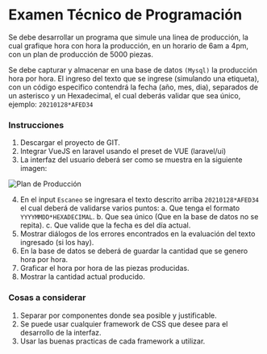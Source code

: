 # Examen Técnico de Programación
Se debe desarrollar un programa que simule una linea de producción, la cual grafique hora con hora la producción, en un horario de 6am a 4pm, con un plan de producción de 5000 piezas.

Se debe capturar y almacenar en una base de datos `(Mysql)` la producción hora por hora. El ingreso del texto que se ingrese (simulando una etiqueta), con un código especifico contendrá la fecha (año, mes, dia), separados de un asterisco y un Hexadecimal, el cual deberás validar que sea único, ejemplo: `20210128*AFED34`

### Instrucciones

1. Descargar el proyecto de GIT.
2. Integrar VueJS en laravel usando el preset de VUE (laravel/ui)
3. La interfaz del usuario deberá ser como se muestra en la siguiente imagen:

![Plan de Producción](https://smkmx.com/wp-content/uploads/2022/01/ejemplo.png)

4. En el input `Escaneo` se ingresara el texto descrito arriba `20210128*AFED34` el cual deberá de validarse varios puntos:
a. Que tenga el formato `YYYYMMDD*HEXADECIMAL`.
b. Que sea único (Que en la base de datos no se repita).
c. Que valide que la fecha es del día actual.
5. Mostrar diálogos de los errores encontrados en la evaluación del texto ingresado (si los hay).
6. En la base de datos se deberá de guardar la cantidad que se genero hora por hora.
7. Graficar el hora por hora de las piezas producidas. 
8. Mostrar la cantidad actual producido.

### Cosas a considerar

1. Separar por componentes donde sea posible y justificable.
2. Se puede usar cualquier framework de CSS que desee para el desarrollo de la interfaz.
3. Usar las buenas practicas de cada framework a utilizar.
